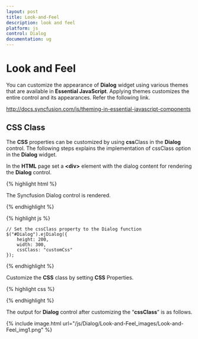 ```yaml
---
layout: post
title: Look-and-Feel
description: look and feel
platform: js
control: Dialog
documentation: ug
---
```


# Look and Feel

You can customize the appearance of **Dialog** widget using various themes that are available in **Essential JavaScript**. Applying themes customizes the entire control and its appearances. Refer the following link.

<http://docs.syncfusion.com/js/theming-in-essential-javascript-components>

## CSS Class

The **CSS** properties can be customized by using **css**Class in the **Dialog** control. The following steps explains the implementation of cssClass option in the **Dialog** widget.

In the **HTML** page set a **&lt;div&gt;** element with the dialog content for rendering the **Dialog** control. 

{% highlight html %}

<div id="Dialog" title="Syncfusion Dialog">
   The Syncfusion Dialog control is rendered.
</div>

{% endhighlight %}

{% highlight js %}

    // Set the cssClass property to the Dialog function
    $("#Dialog").ejDialog({
        height: 200,
        width: 300,
        cssClass: "customCss"
    });

{% endhighlight %}

Customize the **CSS** class by setting **CSS** Properties. 



{% highlight css %}


<style>
   .customCss {            
       border-color: #661e19 !important;
   }
   /*Customize the dialog header*/
   .customCss .e-header {
       background-color: #2c683b;
   }
   /*Customize the dialog content*/
   .customCss .e-dialog, .customCss .e-dialog-scroller {
       color: #b21010;
       background-color: #f6e492;        
   }
</style>


{% endhighlight %}



The output for **Dialog** control after customizing the “**cssClass**” is as follows.

{% include image.html url="/js/Dialog/Look-and-Feel_images/Look-and-Feel_img1.png" %}











